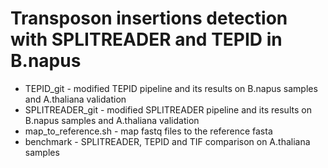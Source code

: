 # Transposon insertions detection with SPLITREADER and TEPID in B.napus

* TEPID_git - modified TEPID pipeline and its results on B.napus samples and A.thaliana validation
* SPLITREADER_git - modified SPLITREADER pipeline and its results on B.napus samples and A.thaliana validation
* map_to_reference.sh - map fastq files to the reference fasta
* benchmark - SPLITREADER, TEPID and TIF comparison on A.thaliana samples
